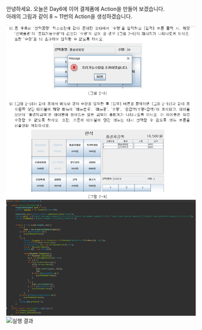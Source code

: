 안녕하세요. 오늘은 Day6에 이어 결제폼에 Action을 만들어 보겠습니다.<br>
아래의 그림과 같이 8 ~ 11번의 Action을 생성하겠습니다.<br>

![실행 결과](https://github.com/junhyeok1667/JDBC-PROJECT-cafe-/blob/main/Day7/img.png)<br>
![실행 결과](https://github.com/junhyeok1667/JDBC-PROJECT-cafe-/blob/main/Day1/img_1.png)<br>
![실행 결과](https://github.com/junhyeok1667/JDBC-PROJECT-cafe-/blob/main/Day1/img_2.png)<br>
